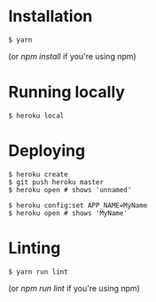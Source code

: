 # Installation

```
$ yarn
```

(or *npm install* if you're using npm)

# Running locally

```
$ heroku local
```

# Deploying

```
$ heroku create
$ git push heroku master
$ heroku open # shows 'unnamed'

$ heroku config:set APP_NAME=MyName
$ heroku open # shows 'MyName'
```

# Linting

```
$ yarn run lint
```

(or *npm run lint* if you're using npm)
